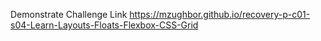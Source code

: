 Demonstrate Challenge Link
<a href="https://mzughbor.github.io/recovery-p-c01-s04-Learn-Layouts-Floats-Flexbox-CSS-Grid"> https://mzughbor.github.io/recovery-p-c01-s04-Learn-Layouts-Floats-Flexbox-CSS-Grid<a>
